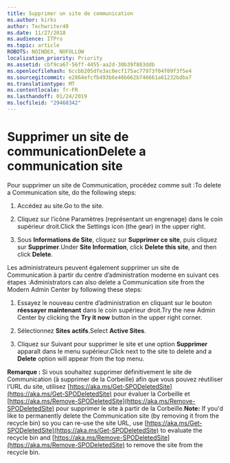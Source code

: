 ```yaml
---
title: Supprimer un site de communication
ms.author: kirks
author: Techwriter40
ms.date: 11/27/2018
ms.audience: ITPro
ms.topic: article
ROBOTS: NOINDEX, NOFOLLOW
localization_priority: Priority
ms.assetid: cbf9ca67-56ff-4455-aa2d-30b39f883ddb
ms.openlocfilehash: 6ccbb205dfe3ac0ecf175ac77973f04f09f3f5e4
ms.sourcegitcommit: e2864efcfb493b6e46b662b746661a61232bdba7
ms.translationtype: MT
ms.contentlocale: fr-FR
ms.lasthandoff: 01/24/2019
ms.locfileid: "29468342"
---
```

# <a name="delete-a-communication-site"></a><span data-ttu-id="f4936-102">Supprimer un site de communication</span><span class="sxs-lookup"><span data-stu-id="f4936-102">Delete a communication site</span></span>

<span data-ttu-id="f4936-103">Pour supprimer un site de Communication, procédez comme suit :</span><span class="sxs-lookup"><span data-stu-id="f4936-103">To delete a Communication site, do the following steps:</span></span> 
  
1. <span data-ttu-id="f4936-104">Accédez au site.</span><span class="sxs-lookup"><span data-stu-id="f4936-104">Go to the site.</span></span> 
  
2. <span data-ttu-id="f4936-105">Cliquez sur l’icône Paramètres (représentant un engrenage) dans le coin supérieur droit.</span><span class="sxs-lookup"><span data-stu-id="f4936-105">Click the Settings icon (the gear) in the upper right.</span></span> 
  
3. <span data-ttu-id="f4936-106">Sous **Informations de Site**, cliquez sur **Supprimer ce site**, puis cliquez sur **Supprimer**.</span><span class="sxs-lookup"><span data-stu-id="f4936-106">Under **Site Information**, click **Delete this site**, and then click **Delete**.</span></span> 
  
<span data-ttu-id="f4936-107">Les administrateurs peuvent également supprimer un site de Communication à partir du centre d’administration moderne en suivant ces étapes :</span><span class="sxs-lookup"><span data-stu-id="f4936-107">Administrators can also delete a Communication site from the Modern Admin Center by following these steps:</span></span> 
  
1. <span data-ttu-id="f4936-108">Essayez le nouveau centre d’administration en cliquant sur le bouton **réessayer maintenant** dans le coin supérieur droit.</span><span class="sxs-lookup"><span data-stu-id="f4936-108">Try the new Admin Center by clicking the **Try it now** button in the upper right corner.</span></span> 
  
2. <span data-ttu-id="f4936-109">Sélectionnez **Sites actifs**.</span><span class="sxs-lookup"><span data-stu-id="f4936-109">Select **Active Sites**.</span></span> 
  
3. <span data-ttu-id="f4936-110">Cliquez sur Suivant pour supprimer le site et une option **Supprimer** apparaît dans le menu supérieur.</span><span class="sxs-lookup"><span data-stu-id="f4936-110">Click next to the site to delete and a **Delete** option will appear from the top menu.</span></span> 
  
 <span data-ttu-id="f4936-111">**Remarque :** Si vous souhaitez supprimer définitivement le site de Communication (à supprimer de la Corbeille) afin que vous pouvez réutiliser l’URL du site, utilisez [https://aka.ms/Get-SPODeletedSite](https://aka.ms/Get-SPODeletedSite) pour évaluer la Corbeille et [https://aka.ms/Remove-SPODeletedSite](https://aka.ms/Remove-SPODeletedSite) pour supprimer le site à partir de la Corbeille.</span><span class="sxs-lookup"><span data-stu-id="f4936-111">**Note:** If you'd like to permanently delete the Communication site (by removing it from the recycle bin) so you can re-use the site URL, use [https://aka.ms/Get-SPODeletedSite](https://aka.ms/Get-SPODeletedSite) to evaluate the recycle bin and [https://aka.ms/Remove-SPODeletedSite](https://aka.ms/Remove-SPODeletedSite) to remove the site from the recycle bin.</span></span> 
  

